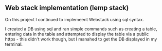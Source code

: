## Web stack implementation (lemp stack)

On this project I continued to implemeent Webstack using sql syntax.

I created a DB using sql and ran simple commands such as creating a table, entering data in the table and attempted to display the table via a public https - this didn't work though, but I manahed to get the DB displayed in my terminal.

